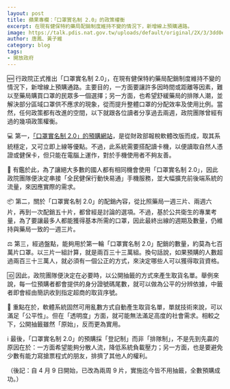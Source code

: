 ```yaml
---
layout: post
title: 蘋果專欄：「口罩實名制 2.0」的政策權衡
excerpt: 在現有健保特約藥局配銷制度維持不變的情況下，新增線上預購通路。
image: https://talk.pdis.nat.gov.tw/uploads/default/original/2X/3/3dd0ee36ff7ff6447ab517fb5a5d775c2c258f10.jpeg
author: 唐鳳、黃子維
category: blog
tags:
- 開放政府
---
```


🆕 行政院正式推出「口罩實名制 2.0」，在現有健保特約藥局配銷制度維持不變的情況下，新增線上預購通路。主要目的，一方面要讓許多因時間或距離等因素，難以至藥局購買口罩的民眾多一個選擇；另一方面，也希望舒緩藥局的排隊人潮，並解決部分區域口罩供不應求的現象，從而提升整體口罩的分配效率及使用比例。當然，任何政策都有改進的空間，以下就跟各位讀者分享過去兩週，政院團隊曾經有過的幾項政策權衡。

💻 第一，[「口罩實名制 2.0」的預購網站](https://emask.taiwan.gov.tw/)，是從財政部報稅軟體改版而成，取其系統穩定，又可立即上線等優點。不過，此系統需要搭配讀卡機，以便讀取自然人憑證或健保卡，但只能在電腦上運作，對於手機使用者不夠友善。

📶 有鑑於此，為了讓絕大多數的國人都有相同機會使用「口罩實名制 2.0」，因此政院團隊便決定串接「全民健保行動快易通」手機服務，並大幅擴充前後端系統的流量，來因應實際的需求。

📦 第二，關於「口罩實名制 2.0」的配銷內容，從比照藥局一週三片、兩週六片，再到一次配銷五十片，都曾經是討論的選項。不過，基於公共衛生的專業考量，為了要讓最多人都能獲得基本所需的口罩，因此最終出線的週期及數量，仍維持與藥局一致的一週三片。

⚖️ 第三，經過盤點，能夠用於第一輪「口罩實名制 2.0」配銷的數量，約莫為七百萬片口罩。以三片一組計算，就是兩百三十三萬組。換句話說，如果預購的人數超過兩百三十三萬人，就必須有一個公正的方式，來決定哪些人可以獲得取貨資格。

🆔 因此，政院團隊便決定在必要時，以公開抽籤的方式來產生取貨名單。舉例來說，每一位預購者都會提供的身分證號碼尾數，就可以做為公平的分辨依據，中籤者即會經由簡訊收到指定超商的取貨序號。

🎲 重點在於，軟體系統固然可用亂數方式自動產生取貨名單，單就技術來說，可以滿足「公平性」。但在「透明度」方面，就可能無法滿足高度的社會需求。相較之下，公開抽籤雖然「原始」，反而更為實用。

ℹ️ 最後，「口罩實名制 2.0」的預購採「登記制」而非「排隊制」，不是先到先贏的原因在於：一方面希望能夠分散人流，降低系統負載壓力；另一方面，也是要避免少數有能力寫搶票程式的朋友，排擠了其他人的權利。

（後記：自 4 月 9 日開始，已改為兩周 9 片，實施迄今皆不用抽籤，全數預購成功。）
